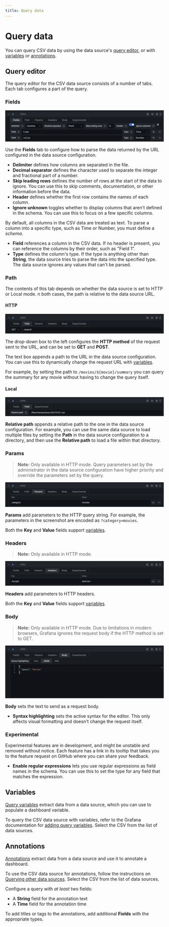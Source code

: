 ```yaml
---
title: Query data
---
```


# Query data

You can query CSV data by using the data source's [query editor](#query-editor), or with [variables](#variables) or [annotations](#annotations).

## Query editor

The query editor for the CSV data source consists of a number of tabs.
Each tab configures a part of the query.

### Fields

![Fields](../img/editor-fields.png)

Use the **Fields** tab to configure how to parse the data returned by the URL configured in the data source configuration.

- **Delimiter** defines how columns are separated in the file.
- **Decimal separator** defines the character used to separate the integer and fractional part of a number.
- **Skip leading rows** defines the number of rows at the start of the data to ignore.
  You can use this to skip comments, documentation, or other information before the data.
- **Header** defines whether the first row contains the names of each column.
- **Ignore unknown** toggles whether to display columns that aren't defined in the schema.
  You can use this to focus on a few specific columns.

By default, all columns in the CSV data are treated as text.
To parse a column into a specific type, such as Time or Number, you must define a _schema_.

- **Field** references a column in the CSV data. If no header is present, you can reference the columns by their order, such as "Field 1".
- **Type** defines the column's type.
  If the type is anything other than **String**, the data source tries to parse the data into the specified type.
  The data source ignores any values that can't be parsed.

### Path

The contents of this tab depends on whether the data source is set to HTTP or Local mode.
n both cases, the path is relative to the data source URL.

#### HTTP

![Path](../img/editor-path.png)

The drop-down box to the left configures the **HTTP method** of the request sent to the URL, and can be set to **GET** and **POST**.

The text box appends a path to the URL in the data source configuration.
You can use this to dynamically change the request URL with [variables](https://grafana.com/docs/grafana/latest/dashboards/variables/).

For example, by setting the path to `/movies/${movie}/summary` you can query the summary for any movie without having to change the query itself.

#### Local

![Path](../img/editor-local-path.png)

**Relative path** appends a relative path to the one in the data source configuration.
For example, you can use the same data source to load multiple files by setting the **Path** in the data source configuration to a directory, and then use the **Relative path** to load a file within that directory.

### Params

> **Note:** Only available in HTTP mode.
> Query parameters set by the administrator in the data source configuration have higher priority and override the parameters set by the query.

![Params](../img/editor-params.png)

**Params** add parameters to the HTTP query string.
For example, the parameters in the screenshot are encoded as `?category=movies`.

Both the **Key** and **Value** fields support [variables](https://grafana.com/docs/grafana/latest/dashboards/variables/).

### Headers

> **Note:** Only available in HTTP mode.

![Headers](../img/editor-headers.png)

**Headers** add parameters to HTTP headers.

Both the **Key** and **Value** fields support [variables](https://grafana.com/docs/grafana/latest/dashboards/variables/).

### Body

> **Note:** Only available in HTTP mode.
> Due to limitations in modern browsers, Grafana ignores the request body if the HTTP method is set to GET.

![Body](../img/editor-body.png)

**Body** sets the text to send as a request body.

- **Syntax highlighting** sets the active syntax for the editor.
  This only affects visual formatting and doesn't change the request itself.

### Experimental

Experimental features are in development, and might be unstable and removed without notice.
Each feature has a link in its tooltip that takes you to the feature request on GitHub where you can share your feedback.

- **Enable regular expressions** lets you use regular expressions as field names in the schema.
  You can use this to set the type for any field that matches the expression.

## Variables

[Query variables](https://grafana.com/docs/grafana/latest/dashboards/variables/add-template-variables/#add-a-query-variable) extract data from a data source, which you can use to populate a dashboard variable.

To query the CSV data source with variables, refer to the Grafana documentation for [adding query variables](https://grafana.com/docs/grafana/latest/dashboards/variables/add-template-variables/#add-a-query-variable).
Select the CSV from the list of data sources.

## Annotations

[Annotations](https://grafana.com/docs/grafana/latest/dashboards/build-dashboards/annotate-visualizations/) extract data from a data source and use it to annotate a dashboard.

To use the CSV data source for annotations, follow the instructions on [Querying other data sources](https://grafana.com/docs/grafana/latest/dashboards/build-dashboards/annotate-visualizations/#querying-other-data-sources).
Select the CSV from the list of data sources.

Configure a query with _at least_ two fields:

- A **String** field for the annotation text
- A **Time** field for the annotation time

To add titles or tags to the annotations, add additional **Fields** with the appropriate types.
